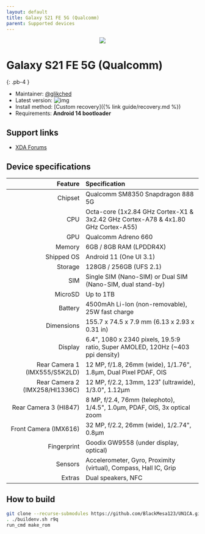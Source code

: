 ```yaml
---
layout: default
title: Galaxy S21 FE 5G (Qualcomm)
parent: Supported devices
---
```


<p align="center">
  <img loading="lazy" src="/assets/images/s21fe.png"/>
</p>

# Galaxy S21 FE 5G (Qualcomm)
{: .pb-4 }
- Maintainer: [@glikched](https://github.com/glikched)
- Latest version: ![img](https://img.shields.io/github/v/release/BlackMesa123/UN1CA?filter=r9q*&style=flat-square&color=89bcff)
- Install method: [Custom recovery]({% link guide/recovery.md %})
- Requirements: **Android 14 bootloader**

## Support links

- [XDA Forums](https://xdaforums.com/f/samsung-galaxy-s21-fe.12389/)

## Device specifications

| Feature                        | Specification                                                                    |
| -----------------------------: | :------------------------------------------------------------------------------- |
| Chipset                        | Qualcomm SM8350 Snapdragon 888 5G                                                |
| CPU                            | Octa-core (1x2.84 GHz Cortex-X1 & 3x2.42 GHz Cortex-A78 & 4x1.80 GHz Cortex-A55) |
| GPU                            | Qualcomm Adreno 660                                                              |
| Memory                         | 6GB / 8GB RAM (LPDDR4X)                                                          |
| Shipped OS                     | Android 11 (One UI 3.1)                                                          |
| Storage                        | 128GB / 256GB (UFS 2.1)                                                          |
| SIM                            | Single SIM (Nano-SIM) or Dual SIM (Nano-SIM, dual stand-by)                      |
| MicroSD                        | Up to 1TB                                                                        |
| Battery                        | 4500mAh Li-Ion (non-removable), 25W fast charge                                  |
| Dimensions                     | 155.7 x 74.5 x 7.9 mm (6.13 x 2.93 x 0.31 in)                                    |
| Display                        | 6.4", 1080 x 2340 pixels, 19.5:9 ratio, Super AMOLED, 120Hz (~403 ppi density)   |
| Rear Camera 1 (IMX555/S5K2LD)  | 12 MP, f/1.8, 26mm (wide), 1/1.76", 1.8µm, Dual Pixel PDAF, OIS                  |
| Rear Camera 2 (IMX258/HI1336C) | 12 MP, f/2.2, 13mm, 123˚ (ultrawide), 1/3.0", 1.12µm                             |
| Rear Camera 3 (HI847)          | 8 MP, f/2.4, 76mm (telephoto), 1/4.5", 1.0µm, PDAF, OIS, 3x optical zoom         |
| Front Camera (IMX616)          | 32 MP, f/2.2, 26mm (wide), 1/2.74", 0.8µm                                        |
| Fingerprint                    | Goodix GW9558 (under display, optical)                                           |
| Sensors                        | Accelerometer, Gyro, Proximity (virtual), Compass, Hall IC, Grip                 |
| Extras                         | Dual speakers, NFC                                                               |

## How to build

```bash
git clone --recurse-submodules https://github.com/BlackMesa123/UN1CA.git && cd UN1CA
. ./buildenv.sh r9q
run_cmd make_rom
```
